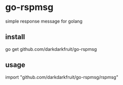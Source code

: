 # go-rspmsg
simple response message for golang

## install
go get github.com/darkdarkfruit/go-rspmsg

## usage
import "github.com/darkdarkfruit/go-rspmsg/rspmsg"

